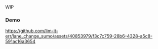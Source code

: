 ###

WIP

### Demo

https://github.com/lim-it-err/lane_change_sumo/assets/40853979/f3c7c759-28b6-4328-a5c8-591ac16a3654

